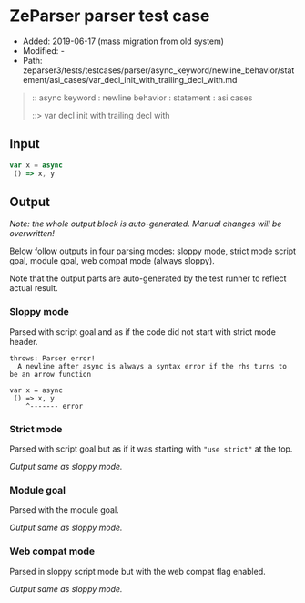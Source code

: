# ZeParser parser test case

- Added: 2019-06-17 (mass migration from old system)
- Modified: -
- Path: zeparser3/tests/testcases/parser/async_keyword/newline_behavior/statement/asi_cases/var_decl_init_with_trailing_decl_with.md

> :: async keyword : newline behavior : statement : asi cases
>
> ::> var decl init with trailing decl with

## Input

`````js
var x = async 
 () => x, y
`````

## Output

_Note: the whole output block is auto-generated. Manual changes will be overwritten!_

Below follow outputs in four parsing modes: sloppy mode, strict mode script goal, module goal, web compat mode (always sloppy).

Note that the output parts are auto-generated by the test runner to reflect actual result.

### Sloppy mode

Parsed with script goal and as if the code did not start with strict mode header.

`````
throws: Parser error!
  A newline after async is always a syntax error if the rhs turns to be an arrow function

var x = async 
 () => x, y
    ^------- error
`````

### Strict mode

Parsed with script goal but as if it was starting with `"use strict"` at the top.

_Output same as sloppy mode._

### Module goal

Parsed with the module goal.

_Output same as sloppy mode._

### Web compat mode

Parsed in sloppy script mode but with the web compat flag enabled.

_Output same as sloppy mode._
